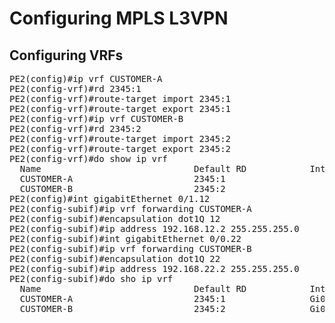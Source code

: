 # Configuring MPLS L3VPN

## Configuring VRFs
<pre>
PE2(config)#ip vrf CUSTOMER-A
PE2(config-vrf)#rd 2345:1     
PE2(config-vrf)#route-target import 2345:1
PE2(config-vrf)#route-target export 2345:1
PE2(config-vrf)#ip vrf CUSTOMER-B
PE2(config-vrf)#rd 2345:2                 
PE2(config-vrf)#route-target import 2345:2
PE2(config-vrf)#route-target export 2345:2
PE2(config-vrf)#do show ip vrf
  Name                             Default RD            Interfaces
  CUSTOMER-A                       2345:1                
  CUSTOMER-B                       2345:2
PE2(config)#int gigabitEthernet 0/1.12
PE2(config-subif)#ip vrf forwarding CUSTOMER-A
PE2(config-subif)#encapsulation dot1Q 12
PE2(config-subif)#ip address 192.168.12.2 255.255.255.0
PE2(config-subif)#int gigabitEthernet 0/0.22
PE2(config-subif)#ip vrf forwarding CUSTOMER-B
PE2(config-subif)#encapsulation dot1Q 22               
PE2(config-subif)#ip address 192.168.22.2 255.255.255.0
PE2(config-subif)#do sho ip vrf
  Name                             Default RD            Interfaces
  CUSTOMER-A                       2345:1                Gi0/1.12
  CUSTOMER-B                       2345:2                Gi0/0.22
</pre>